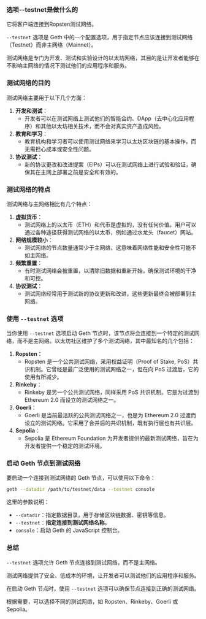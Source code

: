 ### 选项--testnet是做什么的

它将客户端连接到Ropsten测试网络。

`--testnet` 选项是 Geth 中的一个配置选项，用于指定节点应该连接到测试网络（Testnet）而非主网络（Mainnet）。

测试网络是专门为开发、测试和实验设计的以太坊网络，其目的是让开发者能够在不影响主网络的情况下测试他们的应用程序和服务。

### 测试网络的目的

测试网络主要用于以下几个方面：

1. **开发和测试**：
    - 开发者可以在测试网络上测试他们的智能合约、DApp（去中心化应用程序）和其他以太坊相关技术，而不会对真实资产造成风险。
2. **教育和学习**：
    - 教育机构和学习者可以使用测试网络来学习以太坊区块链的基本操作，而无需担心成本或安全性问题。
3. **协议测试**：
    - 新的协议更改和改进提案（EIPs）可以在测试网络上进行试验和验证，确保其在主网上部署之前是安全和有效的。

### 测试网络的特点

测试网络与主网络相比有几个特点：

1. **虚拟货币**：
    - 测试网络上的以太币（ETH）和代币是虚拟的，没有任何价值。用户可以通过各种途径获得测试网络的以太币，例如通过水龙头（faucet）网站。
2. **网络规模较小**：
    - 测试网络的节点数量通常少于主网络，这意味着网络性能和安全性可能不如主网络。
3. **频繁重置**：
    - 有时测试网络会被重置，以清除旧数据和重新开始，确保测试环境的干净和可控。
4. **协议测试**：
    - 测试网络经常用于测试新的协议更新和改进，这些更新最终会被部署到主网络。

### 使用 `--testnet` 选项

当你使用 `--testnet` 选项启动 Geth 节点时，该节点将会连接到一个特定的测试网络，而不是主网络。以太坊社区维护了多个测试网络，其中最知名的几个包括：

1. **Ropsten**：
    - Ropsten 是一个公共测试网络，采用权益证明（Proof of Stake, PoS）共识机制。它曾经是最广泛使用的测试网络之一，但在向 PoS
      过渡后，它的使用有所减少。
2. **Rinkeby**：
    - Rinkeby 是另一个公共测试网络，同样采用 PoS 共识机制。它是为过渡到 Ethereum 2.0 而设立的测试网络之一。
3. **Goerli**：
    - Goerli 是当前最活跃的公共测试网络之一，也是为 Ethereum 2.0 过渡而设立的测试网络。它采用了合并后的共识机制，既有执行层也有共识层。
4. **Sepolia**：
    - Sepolia 是 Ethereum Foundation 为开发者提供的最新测试网络，旨在为开发者提供一个稳定的测试环境。

### 启动 Geth 节点到测试网络

要启动一个连接到测试网络的 Geth 节点，可以使用以下命令：

```sh
geth --datadir /path/to/testnet/data --testnet console
```

这里的参数说明：

- `--datadir`：指定数据目录，用于存储区块链数据、密钥等信息。
- `--testnet`：**指定连接到测试网络名称**。
- `console`：启动 Geth 的 JavaScript 控制台。

### 总结

`--testnet` 选项允许 Geth 节点连接到测试网络，而不是主网络。

测试网络提供了安全、低成本的环境，让开发者可以测试他们的应用程序和服务。

在启动 Geth 节点时，使用 `--testnet` 选项可以确保节点连接到正确的测试网络。

根据需要，可以选择不同的测试网络，如 Ropsten、Rinkeby、Goerli 或 Sepolia。

